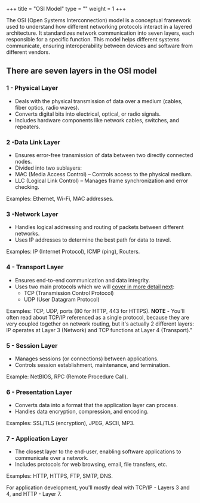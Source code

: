 +++
title = "OSI Model"
type = ""
weight = 1
+++
 
The OSI (Open Systems Interconnection) model is a conceptual framework used to understand how different networking protocols interact in a layered architecture. It standardizes network communication into seven layers, each responsible for a specific function. This model helps different systems communicate, ensuring interoperability between devices and software from different vendors.

## There are seven layers in the OSI model

### 1 - Physical Layer

* Deals with the physical transmission of data over a medium (cables, fiber optics, radio waves).
* Converts digital bits into electrical, optical, or radio signals.
* Includes hardware components like network cables, switches, and repeaters.

### 2 -Data Link Layer

* Ensures error-free transmission of data between two directly connected nodes.
* Divided into two sublayers:
* MAC (Media Access Control) – Controls access to the physical medium.
* LLC (Logical Link Control) – Manages frame synchronization and error checking.

Examples: Ethernet, Wi-Fi, MAC addresses.

### 3 -Network Layer

* Handles logical addressing and routing of packets between different networks.
* Uses IP addresses to determine the best path for data to travel.

Examples: IP (Internet Protocol), ICMP (ping), Routers.

### 4 - Transport Layer

* Ensures end-to-end communication and data integrity.
* Uses two main protocols which we will [cover in more detail next](2-tcp-and-udp):
  * TCP (Transmission Control Protocol) 
  * UDP (User Datagram Protocol)

Examples: TCP, UDP, ports (80 for HTTP, 443 for HTTPS).
 **NOTE** - You'll often read about TCP/IP referenced as a single protocol, because they are very coupled together on network routing, but it's actually 2 different layers: IP operates at Layer 3 (Network) and TCP functions at Layer 4 (Transport)."

### 5 - Session Layer

* Manages sessions (or connections) between applications.
* Controls session establishment, maintenance, and termination.

Example: NetBIOS, RPC (Remote Procedure Call).

### 6 - Presentation Layer

* Converts data into a format that the application layer can process.
* Handles data encryption, compression, and encoding.

Examples: SSL/TLS (encryption), JPEG, ASCII, MP3.

### 7 - Application Layer

* The closest layer to the end-user, enabling software applications to communicate over a network.
* Includes protocols for web browsing, email, file transfers, etc.

Examples: HTTP, HTTPS, FTP, SMTP, DNS.


For application development, you'll mostly deal with TCP/IP - Layers 3 and 4, and HTTP - Layer 7.
